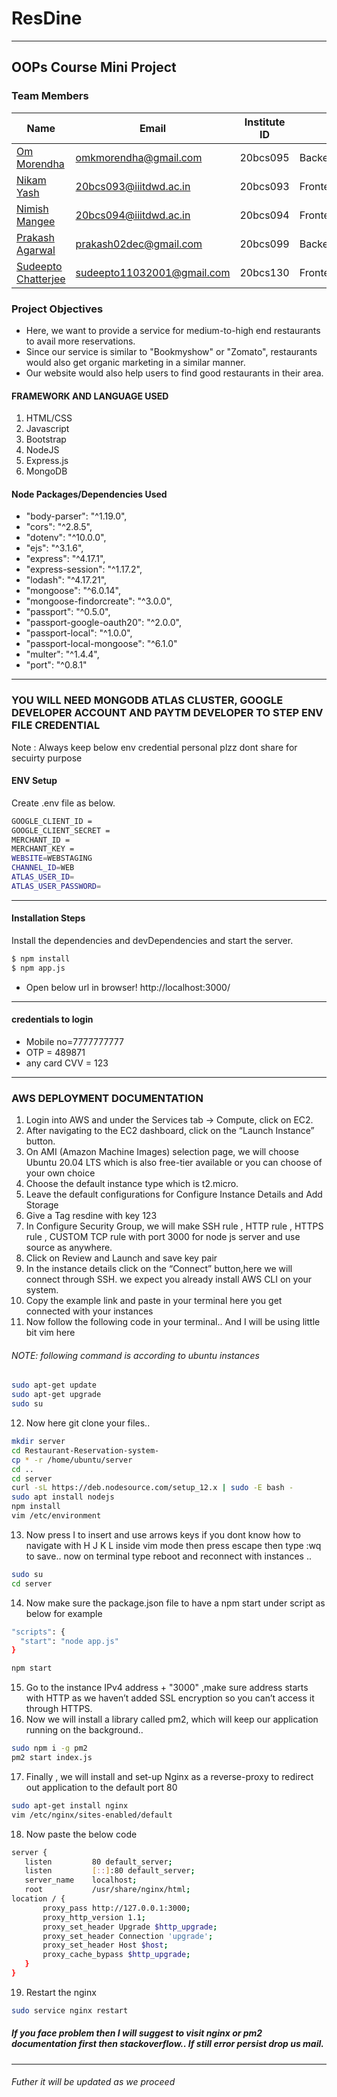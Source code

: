 # ResDine
***
**OOPs Course Mini Project**
---
### Team Members
|Name|Email|Institute ID|    |    
|----|-----|-------|-----|    
| [Om Morendha](https://github.com/omkmorendha) | omkmorendha@gmail.com |20bcs095| Backend |
| [Nikam Yash](https://github.com/Yashnikam-10) | 20bcs093@iiitdwd.ac.in |20bcs093| Frontend |
| [Nimish Mangee](https://github.com/Nimishmangee) | 20bcs094@iiitdwd.ac.in |20bcs094| Frontend |
| [Prakash Agarwal](https://github.com/prakash02dec) | prakash02dec@gmail.com |20bcs099| Backend |
| [Sudeepto Chatterjee](https://github.com/sudeepto147) | sudeepto11032001@gmail.com |20bcs130| Frontend |

### Project Objectives
<!-- **A website for restaurant management which will have the following features:** -->
* Here, we want to provide a service for medium-to-high end restaurants to avail more reservations.
* Since our service is similar to "Bookmyshow" or "Zomato", restaurants would also get organic marketing in a similar manner.
* Our website would also help users to find good restaurants in their area.


#### FRAMEWORK AND LANGUAGE USED
1. HTML/CSS
2. Javascript
3. Bootstrap
4. NodeJS
5. Express.js
6. MongoDB

#### Node Packages/Dependencies Used
* "body-parser": "^1.19.0",
* "cors": "^2.8.5",
* "dotenv": "^10.0.0",
* "ejs": "^3.1.6",
* "express": "^4.17.1",
* "express-session": "^1.17.2",
* "lodash": "^4.17.21",
* "mongoose": "^6.0.14",
* "mongoose-findorcreate": "^3.0.0",
* "passport": "^0.5.0",
* "passport-google-oauth20": "^2.0.0",
* "passport-local": "^1.0.0",
* "passport-local-mongoose": "^6.1.0"
* "multer": "^1.4.4",
* "port": "^0.8.1"
   
---

### YOU WILL NEED MONGODB ATLAS CLUSTER, GOOGLE DEVELOPER ACCOUNT AND PAYTM DEVELOPER TO STEP ENV FILE CREDENTIAL 
Note : Always keep below env credential personal plzz dont share for secuirty purpose

#### ENV Setup
Create .env file as below.
```sh
GOOGLE_CLIENT_ID = 
GOOGLE_CLIENT_SECRET = 
MERCHANT_ID = 
MERCHANT_KEY = 
WEBSITE=WEBSTAGING
CHANNEL_ID=WEB
ATLAS_USER_ID=
ATLAS_USER_PASSWORD=
```
---

#### Installation Steps
Install the dependencies and devDependencies and start the server.

```sh
$ npm install
$ npm app.js 
```
* Open below url in browser!
http://localhost:3000/

---
#### credentials to login
* Mobile no=7777777777
* OTP = 489871
* any card CVV = 123

---
### AWS DEPLOYMENT DOCUMENTATION
1. Login into AWS and under the Services tab -> Compute, click on EC2.
2. After navigating to the EC2 dashboard, click on the “Launch Instance” button.
3. On AMI (Amazon Machine Images) selection page, we will choose Ubuntu 20.04 LTS which is also free-tier available or you can choose of your own choice
4. Choose the default instance type which is t2.micro.
5. Leave the default configurations for Configure Instance Details and Add Storage
6. Give a Tag resdine with key 123
7. In Configure Security Group, we will make SSH rule , HTTP rule , HTTPS rule , CUSTOM TCP rule with port 3000 for node js server and use source as anywhere.
8. Click on Review and Launch and save key pair
9. In the instance details click on the “Connect” button,here we will connect through SSH. we expect you already install AWS CLI on your system.
10. Copy the example link and paste in your terminal here you get connected with your instances
11. Now follow the following code in your terminal.. And I will be using little bit vim here
###### NOTE: following command is according to ubuntu instances
```sh
sudo apt-get update
sudo apt-get upgrade
sudo su
```
12. Now here git clone your files..
```sh
mkdir server
cd Restaurant-Reservation-system-
cp * -r /home/ubuntu/server
cd ..
cd server
curl -sL https://deb.nodesource.com/setup_12.x | sudo -E bash -
sudo apt install nodejs
npm install
vim /etc/environment
```
13. Now press I to insert and use arrows keys if you dont know how to navigate with H J K L inside vim mode then press escape then type :wq to save.. now on terminal type reboot and reconnect with instances ..
```sh
sudo su 
cd server
```
14. Now make sure the package.json file to have a npm start under script as below for example
```sh
"scripts": {
  "start": "node app.js"
}
```
```sh
npm start
```
15. Go to the instance IPv4 address + "3000" ,make sure address starts with HTTP as we haven’t added SSL encryption so you can’t access it through HTTPS.
16. Now we will install a library called pm2, which will keep our application running on the background..
```sh
sudo npm i -g pm2
pm2 start index.js
```
17. Finally , we will install and set-up Nginx as a reverse-proxy to redirect out application to the default port 80
```sh
sudo apt-get install nginx
vim /etc/nginx/sites-enabled/default
```
18. Now paste the below code 
```sh
server {
   listen         80 default_server;
   listen         [::]:80 default_server;
   server_name    localhost;
   root           /usr/share/nginx/html;
location / {
       proxy_pass http://127.0.0.1:3000;
       proxy_http_version 1.1;
       proxy_set_header Upgrade $http_upgrade;
       proxy_set_header Connection 'upgrade';
       proxy_set_header Host $host;
       proxy_cache_bypass $http_upgrade;
   }
}
```
19. Restart the nginx
```sh
sudo service nginx restart
```
##### If you face problem then I will suggest to visit nginx or pm2 documentation first then stackoverflow.. If still error persist drop us mail.

---
###### Futher it will be updated as we proceed
